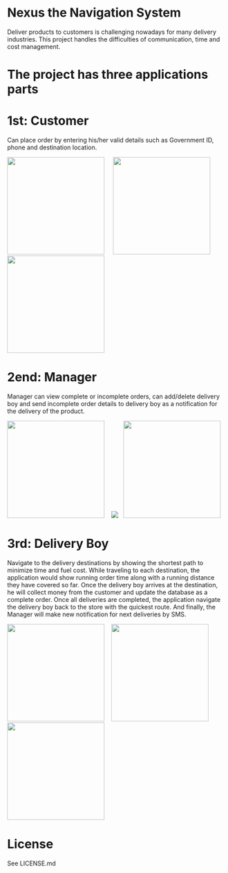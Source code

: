 # Nexus the Navigation System

Deliver products to customers is challenging nowadays for many delivery industries. This project handles the difficulties of communication, time and cost management.

# The project has three applications parts

# 1st: Customer

Can place order by entering his/her valid details such as Government ID, phone and destination location. <br>

<img src="/screenshot/c1.png" width="225"/> &nbsp;&nbsp;&nbsp; <img src="/screenshot/c2.png" width="225"/> &nbsp;&nbsp;&nbsp;<img src="/screenshot/c4.png" width="225"/><br>

# 2end: Manager

Manager can view complete or incomplete orders, can add/delete delivery boy and send incomplete order details to delivery boy as a notification for the delivery of the product. <br>

<img src="/screenshot/c5.png" width="225"/> &nbsp;&nbsp;&nbsp;<img src="/screenshot/c6.png" width="png" width="225"/>&nbsp;&nbsp;&nbsp;<img src="/screenshot/c7.png" width="225"/><br>

# 3rd: Delivery Boy

Navigate to the delivery destinations by showing the shortest path to minimize time and fuel cost. While traveling to each destination, the application would show running order time along with a running distance they have covered so far. Once the delivery boy arrives at the destination, he will collect money from the customer and update the database as a complete order. Once all deliveries are completed, the application navigate the delivery boy back to the store with the quickest route. And finally, the Manager will make new notification for next deliveries by SMS.<br>

<img src="/screenshot/c8.png" width="225"/> &nbsp;&nbsp;&nbsp;<img src="/screenshot/c9.png" width="225"/>&nbsp;&nbsp;&nbsp;<img src="/screenshot/c10.png" width="225"/><br>

# License
See LICENSE.md
